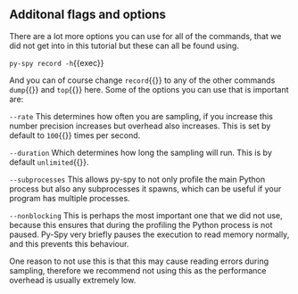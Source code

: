 ## Additonal flags and options
There are a lot more options you can use for all of the commands, that we did not get into in this tutorial but these can all be found using.

`py-spy record -h`{{exec}}

And you can of course change `record`{{}} to any of the other commands `dump`{{}} and `top`{{}} here.
Some of the options you can use that is important are:

`--rate` 
This determines how often you are sampling, if you increase this number precision increases but overhead also increases. This is set by default to `100`{{}} times per second.

`--duration`
Which determines how long the sampling will run. This is by default `unlimited`{{}}.

`--subprocesses`
This allows py-spy to not only profile the main Python process but also any subprocesses it spawns, which can be useful if your program has multiple processes.

`--nonblocking`
This is perhaps the most important one that we did not use, because this ensures that during the profiling the Python process is not paused. Py-Spy very briefly pauses the execution to read memory normally, and this prevents this behaviour.

One reason to not use this is that this may cause reading errors during sampling, therefore we recommend not using this as the performance overhead is usually extremely low. 